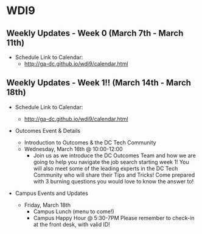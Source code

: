 # WDI9

## Weekly Updates - Week 0 (March 7th - March 11th)

- Schedule
  Link to Calendar:
  - http://ga-dc.github.io/wdi9/calendar.html

## Weekly Updates - Week 1!! (March 14th - March 18th)

- Schedule
  Link to Calendar:
  - http://ga-dc.github.io/wdi9/calendar.html

- Outcomes Event & Details
  - Introduction to Outcomes & the DC Tech Community
  - Wednesday, March 16th @ 10:00-12:00
    - Join us as we introduce the DC Outcomes Team and how we are going to help you navigate the job search starting week 1!  You will also meet some of the leading experts in the DC Tech Community who will share their Tips and Tricks! Come prepared with 3 burning questions you would love to know the answer to! 

- Campus Events and Updates
  - Friday, March 18th 
    - Campus Lunch (menu to come!)
    - Campus Happy Hour @ 5:30-7PM Please remember to check-in at the front desk, with valid ID! 
